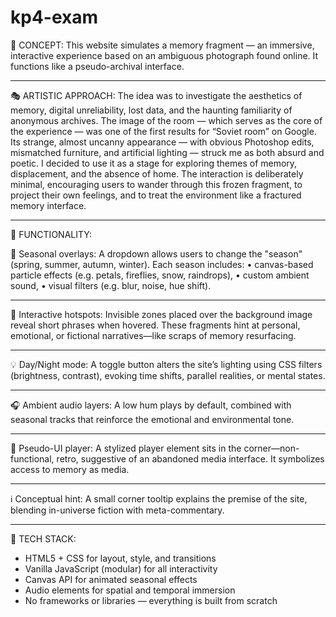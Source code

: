 # kp4-exam

🧠 CONCEPT:
This website simulates a memory fragment — an immersive, interactive experience based on an ambiguous photograph found online.
It functions like a pseudo-archival interface.

---------------------------------------------------------------------------------------------------------------------------------------------

🎭 ARTISTIC APPROACH:
The idea was to investigate the aesthetics of memory, digital unreliability, lost data, and the haunting familiarity of anonymous archives.
The image of the room — which serves as the core of the experience — was one of the first results for “Soviet room” on Google. Its strange, almost uncanny appearance — with obvious Photoshop edits, mismatched furniture, and artificial lighting — struck me as both absurd and poetic. I decided to use it as a stage for exploring themes of memory, displacement, and the absence of home. The interaction is deliberately minimal, encouraging users to wander through this frozen fragment, to project their own feelings, and to treat the environment like a fractured memory interface.

---------------------------------------------------------------------------------------------------------------------------------------------

🧩 FUNCTIONALITY:

🌄 Seasonal overlays:
  A dropdown allows users to change the "season" (spring, summer, autumn, winter).
  Each season includes:
    • canvas-based particle effects (e.g. petals, fireflies, snow, raindrops),
    • custom ambient sound,
    • visual filters (e.g. blur, noise, hue shift).

---------------------------------------------------------------------------------------------------------------------------------------------

📌 Interactive hotspots:
  Invisible zones placed over the background image reveal short phrases when hovered.
  These fragments hint at personal, emotional, or fictional narratives—like scraps of memory resurfacing.

---------------------------------------------------------------------------------------------------------------------------------------------

💡 Day/Night mode:
  A toggle button alters the site’s lighting using CSS filters (brightness, contrast),
  evoking time shifts, parallel realities, or mental states.

---------------------------------------------------------------------------------------------------------------------------------------------

🎧 Ambient audio layers:
  A low hum plays by default, combined with seasonal tracks that reinforce the emotional and environmental tone.

---------------------------------------------------------------------------------------------------------------------------------------------

📼 Pseudo-UI player:
  A stylized player element sits in the corner—non-functional, retro, suggestive of an abandoned media interface.
  It symbolizes access to memory as media.

---------------------------------------------------------------------------------------------------------------------------------------------

ℹ️ Conceptual hint:
  A small corner tooltip explains the premise of the site, blending in-universe fiction with meta-commentary.

---------------------------------------------------------------------------------------------------------------------------------------------

🧪 TECH STACK:
- HTML5 + CSS for layout, style, and transitions
- Vanilla JavaScript (modular) for all interactivity
- Canvas API for animated seasonal effects
- Audio elements for spatial and temporal immersion
- No frameworks or libraries — everything is built from scratch

